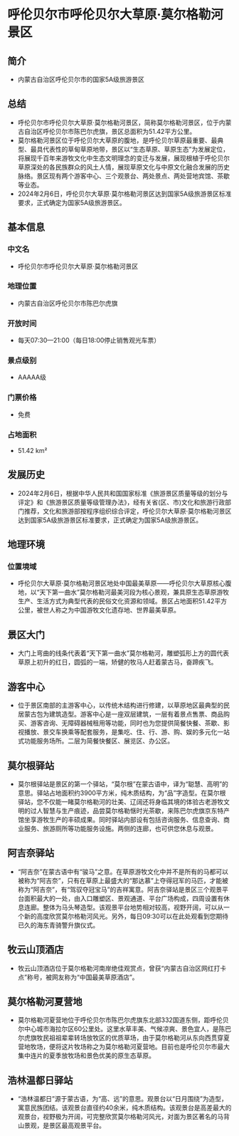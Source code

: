 # 呼伦贝尔市呼伦贝尔大草原·莫尔格勒河景区
## 简介
- 内蒙古自治区呼伦贝尔市的国家5A级旅游景区
## 总结
- 呼伦贝尔市呼伦贝尔大草原·莫尔格勒河景区，简称莫尔格勒河景区，位于内蒙古自治区呼伦贝尔市陈巴尔虎旗，景区总面积为51.42平方公里。 
- 莫尔格勒河景区位于呼伦贝尔大草原的腹地，是呼伦贝尔草原最重要、最典型、最具代表性的草甸草原地带，景区以“生态草原、草原生态”为发展定位，将展现千百年来游牧文化中生态文明理念的变迁与发展，展现根植于呼伦贝尔草原深处的各民族群众的风土人情，展现草原文化与中原文化融合发展的历史脉络。景区现有两个游客中心、三个观景台、两处景点、两处营地宾馆、茶歇等业态。 
- 2024年2月6日，呼伦贝尔大草原·莫尔格勒河景区达到国家5A级旅游景区标准要求，正式确定为国家5A级旅游景区。
## 基本信息
### 中文名
- 呼伦贝尔市呼伦贝尔大草原·莫尔格勒河景区
### 地理位置
- 内蒙古自治区呼伦贝尔市陈巴尔虎旗
### 开放时间
- 每天07:30—21:00（每日18:00停止销售观光车票）
### 景点级别
- AAAAA级
### 门票价格
- 免费
### 占地面积
- 51.42 km²
## 发展历史
- 2024年2月6日，根据中华人民共和国国家标准《旅游景区质量等级的划分与评定》和《旅游景区质量等级管理办法》，经有关省(区、市)文化和旅游行政部门推荐，文化和旅游部按程序组织综合评定，呼伦贝尔大草原·莫尔格勒河景区达到国家5A级旅游景区标准要求，正式确定为国家5A级旅游景区。
## 地理环境
### 位置境域
- 呼伦贝尔大草原·莫尔格勒河景区地处中国最美草原——呼伦贝尔大草原核心腹地，以“天下第一曲水”莫尔格勒河最美河段为核心景观，兼具原生态草原游牧生产、生活方式为典型代表的民俗文化资源和领域。景区占地面积51.42平方公里，被世人称之为中国游牧文化遗存地、世界最美草原。
## 景区大门
- 大门上弯曲的线条代表着“天下第一曲水”莫尔格勒河，雕塑弧形上方的圆代表草原上初升的红日，圆弧的一端，矫健的牧马人赶着蒙古马，奋蹄疾飞。
## 游客中心
- 位于景区南部的主游客中心，以传统木结构进行修建，以草原地区最典型的民居蒙古包为建筑造型。游客中心是一座双层建筑，一层有着景点售票、商品购买、游客咨询、无障碍器械租用等功能，同时也为您提供简餐快餐、茶歇、影视播放、景交车换乘等配套服务，是集吃、住、行、游、购、娱的多元化一站式功能服务场所。二层为简餐快餐区、展览区、办公区。
## 莫尔根驿站
- 莫尔根驿站是景区的第一个驿站，“莫尔根”在蒙古语中，译为“聪慧、高明”的意思。驿站占地面积约3900平方米，纯木质结构，为“品”字造型。在莫尔根驿站，您不仅能一睹莫尔格勒河的壮美、辽阔还将身临其境的体验古老游牧文明的过人智慧与生产痕迹，品尝莫尔格勒惬时光茶歇，来陈巴尔虎旗京东特产馆坐享游牧生产的丰硕成果。同时驿站内部设有包括咨询服务、信息查询、商业服务、旅游厕所等功能服务设施。两侧的连廊，也可供您休息与观景。
## 阿吉奈驿站
- “阿吉奈”在蒙古语中有“骏马”之意。在草原游牧文化中并不是所有的马都可以被称为“阿吉奈”，只有在草原上最盛大的“那达慕”上夺得冠军的马匹，才能被称为“阿吉奈”，有“驾驭夺冠宝马”的吉祥寓意。阿吉奈驿站是景区三个观景平台面积最大的一处，由入口雕塑区、景观通道、平台广场构成，四周设置有休息连廊。整体为马头琴造型。该观景平台地势相对较高，视野开阔，可以从一个新的高度欣赏莫尔格勒河风光。另外，每日09:30可以在此处观看到您期待已久的海东青骑警升旗仪式。
## 牧云山顶酒店
- 牧云山顶酒店位于莫尔格勒河南岸绝佳观赏点，曾获“内蒙古自治区网红打卡点”称号，被网友称为“中国最美草原酒店”。
## 莫尔格勒河夏营地
- 莫尔格勒河夏营地位于呼伦贝尔市陈巴尔虎旗东北部332国道东侧，距呼伦贝尔中心城市海拉尔区60公里处。这里水草丰美、气候凉爽、景色宜人，是陈巴尔虎旗牧民祖祖辈辈转场放牧区的优质草场，由于莫尔格勒河从东向西贯穿夏营地牧场，便将这片牧场称之为莫尔格勒河夏营地。目前也是呼伦贝尔市最大集中连片的夏季放牧场和景色优美的原生态草原。
## 浩林温都日驿站
- “浩林温都日”源于蒙古语，为“高、远”的意思。观景台以“日月围绕”为造型，寓意民族团结。该观景台直径约40余米，纯木质结构。该观景台是高差最大的观景台，视野极为开阔，可完整欣赏莫尔格勒河风光，对面为景区著名的马背山景观，是景区最高观景平台。
